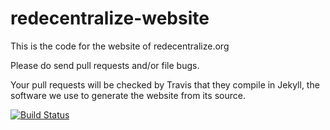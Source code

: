 redecentralize-website
======================

This is the code for the website of redecentralize.org

Please do send pull requests and/or file bugs.

Your pull requests will be checked by Travis that they compile in Jekyll, the software we use to generate the website from its source.

[![Build Status](https://travis-ci.org/redecentralize/redecentralize-website.png)](https://travis-ci.org/redecentralize/redecentralize-website)

